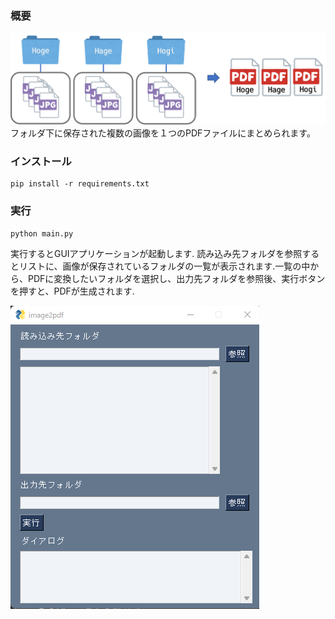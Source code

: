 ### 概要
![機能説明](./images/flow.png)
  フォルダ下に保存された複数の画像を１つのPDFファイルにまとめられます。

### インストール
 ```
 pip install -r requirements.txt
 ```

### 実行
```
python main.py
```
実行するとGUIアプリケーションが起動します.
読み込み先フォルダを参照するとリストに、画像が保存されているフォルダの一覧が表示されます.一覧の中から、PDFに変換したいフォルダを選択し、出力先フォルダを参照後、実行ボタンを押すと、PDFが生成されます.



![ソフト画面](./images/top.png)